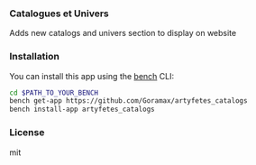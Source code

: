 ### Catalogues et Univers

Adds new catalogs and univers section to display on website

### Installation

You can install this app using the [bench](https://github.com/frappe/bench) CLI:

```bash
cd $PATH_TO_YOUR_BENCH
bench get-app https://github.com/Goramax/artyfetes_catalogs
bench install-app artyfetes_catalogs
```

### License

mit
